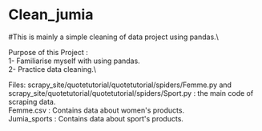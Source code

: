 # Clean_jumia

#This is mainly a simple cleaning of data project using pandas.\

Purpose of this Project :\
1- Familiarise myself with using pandas.\
2- Practice data cleaning.\

Files:
scrapy_site/quotetutorial/quotetutorial/spiders/Femme.py and scrapy_site/quotetutorial/quotetutorial/spiders/Sport.py : the main code of scraping data.\
Femme.csv : Contains data about women's products.\
Jumia_sports : Contains data about sport's products.
